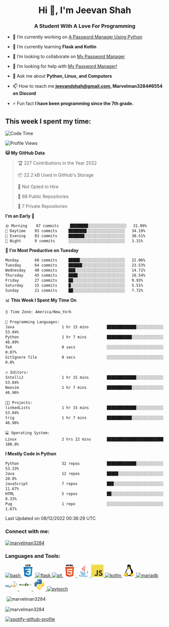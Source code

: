 <h1 align="center">Hi 👋, I'm Jeevan Shah</h1>
<h3 align="center">A Student With A Love For Programming</h3>

- 🔭 I’m currently working on [A Password Manager Using Python](https://github.com/marvelman3284/Python-Password-Manager)

- 🌱 I’m currently learning **Flask and Kotlin**

- 👯 I’m looking to collaborate on [My Password Manager](https://github.com/marvelman3284/Python-Password-Manager)

- 🤝 I’m looking for help with [My Password Manager!](https://github.com/marvelman3284/Python-Password-Manager)

- 💬 Ask me about **Python, Linux, and Computers**

- 📫 How to reach me **jeevandshah@gmail.com, Marvelman3284#6554 on Discord**

- ⚡ Fun fact **I have been programming since the 7th grade.**

## This week I spent my time:

<!--START_SECTION:waka-->
![Code Time](http://img.shields.io/badge/Code%20Time-303%20hrs%2030%20mins-blue)

![Profile Views](http://img.shields.io/badge/Profile%20Views-1-blue)

**🐱 My GitHub Data** 

> 🏆 227 Contributions in the Year 2022
 > 
> 📦 22.2 kB Used in GitHub's Storage 
 > 
> 🚫 Not Opted to Hire
 > 
> 📜 68 Public Repositories 
 > 
> 🔑 7 Private Repositories  
 > 
**I'm an Early 🐤** 

```text
🌞 Morning    87 commits     ████████░░░░░░░░░░░░░░░░░   31.99% 
🌆 Daytime    93 commits     ████████░░░░░░░░░░░░░░░░░   34.19% 
🌃 Evening    83 commits     ███████░░░░░░░░░░░░░░░░░░   30.51% 
🌙 Night      9 commits      ░░░░░░░░░░░░░░░░░░░░░░░░░   3.31%

```
📅 **I'm Most Productive on Tuesday** 

```text
Monday       60 commits     █████░░░░░░░░░░░░░░░░░░░░   22.06% 
Tuesday      64 commits     ██████░░░░░░░░░░░░░░░░░░░   23.53% 
Wednesday    40 commits     ███░░░░░░░░░░░░░░░░░░░░░░   14.71% 
Thursday     45 commits     ████░░░░░░░░░░░░░░░░░░░░░   16.54% 
Friday       27 commits     ██░░░░░░░░░░░░░░░░░░░░░░░   9.93% 
Saturday     15 commits     █░░░░░░░░░░░░░░░░░░░░░░░░   5.51% 
Sunday       21 commits     ██░░░░░░░░░░░░░░░░░░░░░░░   7.72%

```


📊 **This Week I Spent My Time On** 

```text
⌚︎ Time Zone: America/New_York

💬 Programming Languages: 
Java                     1 hr 15 mins        █████████████░░░░░░░░░░░░   53.04% 
Python                   1 hr 7 mins         ███████████░░░░░░░░░░░░░░   46.89% 
TeX                      0 secs              ░░░░░░░░░░░░░░░░░░░░░░░░░   0.07% 
GitIgnore file           0 secs              ░░░░░░░░░░░░░░░░░░░░░░░░░   0.0%

🔥 Editors: 
IntelliJ                 1 hr 15 mins        █████████████░░░░░░░░░░░░   53.04% 
Neovim                   1 hr 7 mins         ███████████░░░░░░░░░░░░░░   46.96%

🐱‍💻 Projects: 
linkedLists              1 hr 15 mins        █████████████░░░░░░░░░░░░   53.04% 
trig                     1 hr 7 mins         ███████████░░░░░░░░░░░░░░   46.96%

💻 Operating System: 
Linux                    2 hrs 22 mins       █████████████████████████   100.0%

```

**I Mostly Code in Python** 

```text
Python                   32 repos            █████████████░░░░░░░░░░░░   53.33% 
Java                     12 repos            █████░░░░░░░░░░░░░░░░░░░░   20.0% 
JavaScript               7 repos             ███░░░░░░░░░░░░░░░░░░░░░░   11.67% 
HTML                     5 repos             ██░░░░░░░░░░░░░░░░░░░░░░░   8.33% 
Pug                      1 repo              ░░░░░░░░░░░░░░░░░░░░░░░░░   1.67%

```



 Last Updated on 08/12/2022 00:36:29 UTC
<!--END_SECTION:waka-->

<h3 align="left">Connect with me:</h3>
<p align="left">
<a href="https://twitter.com/marvelman3284" target="blank"><img align="center" src="https://cdn.jsdelivr.net/npm/simple-icons@3.0.1/icons/twitter.svg" alt="marvelman3284" height="30" width="40" /></a>
</p>

<h3 align="left">Languages and Tools:</h3>
<p align="left"> <a href="https://www.gnu.org/software/bash/" target="_blank"> <img src="https://www.vectorlogo.zone/logos/gnu_bash/gnu_bash-icon.svg" alt="bash" width="40" height="40"/> </a> <a href="https://www.w3schools.com/css/" target="_blank"> <img src="https://raw.githubusercontent.com/devicons/devicon/master/icons/css3/css3-original-wordmark.svg" alt="css3" width="40" height="40"/> </a> <a href="https://flask.palletsprojects.com/" target="_blank"> <img src="https://www.vectorlogo.zone/logos/pocoo_flask/pocoo_flask-icon.svg" alt="flask" width="40" height="40"/> </a> <a href="https://git-scm.com/" target="_blank"> <img src="https://www.vectorlogo.zone/logos/git-scm/git-scm-icon.svg" alt="git" width="40" height="40"/> </a> <a href="https://www.w3.org/html/" target="_blank"> <img src="https://raw.githubusercontent.com/devicons/devicon/master/icons/html5/html5-original-wordmark.svg" alt="html5" width="40" height="40"/> </a> <a href="https://www.java.com" target="_blank"> <img src="https://raw.githubusercontent.com/devicons/devicon/master/icons/java/java-original.svg" alt="java" width="40" height="40"/> </a> <a href="https://developer.mozilla.org/en-US/docs/Web/JavaScript" target="_blank"> <img src="https://raw.githubusercontent.com/devicons/devicon/master/icons/javascript/javascript-original.svg" alt="javascript" width="40" height="40"/> </a> <a href="https://kotlinlang.org" target="_blank"> <img src="https://www.vectorlogo.zone/logos/kotlinlang/kotlinlang-icon.svg" alt="kotlin" width="40" height="40"/> </a> <a href="https://www.linux.org/" target="_blank"> <img src="https://raw.githubusercontent.com/devicons/devicon/master/icons/linux/linux-original.svg" alt="linux" width="40" height="40"/> </a> <a href="https://mariadb.org/" target="_blank"> <img src="https://www.vectorlogo.zone/logos/mariadb/mariadb-icon.svg" alt="mariadb" width="40" height="40"/> </a> <a href="https://www.mysql.com/" target="_blank"> <img src="https://raw.githubusercontent.com/devicons/devicon/master/icons/mysql/mysql-original-wordmark.svg" alt="mysql" width="40" height="40"/> </a> <a href="https://nodejs.org" target="_blank"> <img src="https://raw.githubusercontent.com/devicons/devicon/master/icons/nodejs/nodejs-original-wordmark.svg" alt="nodejs" width="40" height="40"/> </a> <a href="https://www.python.org" target="_blank"> <img src="https://raw.githubusercontent.com/devicons/devicon/master/icons/python/python-original.svg" alt="python" width="40" height="40"/> </a> <a href="https://pytorch.org/" target="_blank"> <img src="https://www.vectorlogo.zone/logos/pytorch/pytorch-icon.svg" alt="pytorch" width="40" height="40"/> </a> </p>


<p>&nbsp;<img align="center" src="https://github-readme-stats.vercel.app/api?username=marvelman3284&show_icons=true&locale=en&theme=blue-green" alt="marvelman3284" /></p>

<p><img align="center" src="https://github-readme-streak-stats.herokuapp.com/?user=marvelman3284&theme=blue-green" alt="marvelman3284" /></p>


[![spotify-github-profile](https://spotify-github-profile.vercel.app/api/view?uid=lp0lvf5zzesrwq2hdzmfnkjsq&cover_image=true&theme=default)](https://github.com/kittinan/spotify-github-profile)
